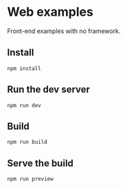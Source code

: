 # Web examples

Front-end examples with no framework.

## Install

    npm install

## Run the dev server

    npm run dev

## Build

    npm run build

## Serve the build

    npm run preview